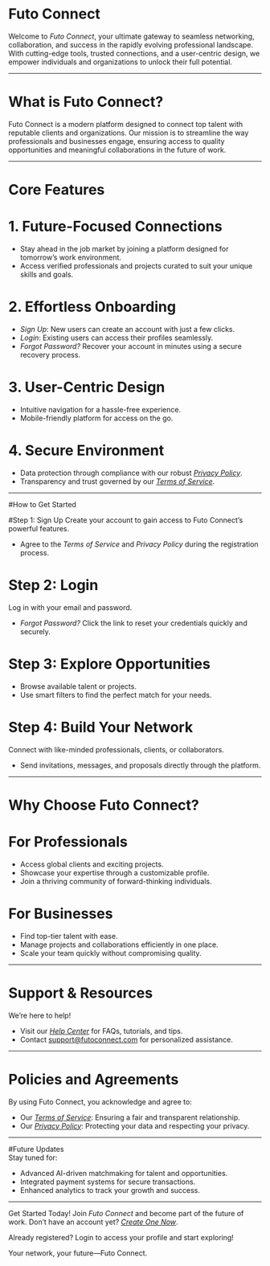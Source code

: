 # Futo Connect 

Welcome to *Futo Connect*, your ultimate gateway to seamless networking, collaboration, and success in the rapidly evolving professional landscape. With cutting-edge tools, trusted connections, and a user-centric design, we empower individuals and organizations to unlock their full potential.  

---

# What is Futo Connect? 
Futo Connect is a modern platform designed to connect top talent with reputable clients and organizations. Our mission is to streamline the way professionals and businesses engage, ensuring access to quality opportunities and meaningful collaborations in the future of work.  

---

# Core Features 

# 1. Future-Focused Connections 
- Stay ahead in the job market by joining a platform designed for tomorrow’s work environment.  
- Access verified professionals and projects curated to suit your unique skills and goals.  

# 2. Effortless Onboarding 
- *Sign Up*: New users can create an account with just a few clicks.  
- *Login*: Existing users can access their profiles seamlessly.  
- *Forgot Password?* Recover your account in minutes using a secure recovery process.  

# 3. User-Centric Design 
- Intuitive navigation for a hassle-free experience.  
- Mobile-friendly platform for access on the go.  

# 4. Secure Environment 
- Data protection through compliance with our robust *[Privacy Policy](#)*.  
- Transparency and trust governed by our *[Terms of Service](#)*.  

---

#How to Get Started

#Step 1: Sign Up
Create your account to gain access to Futo Connect’s powerful features.  
- Agree to the *Terms of Service* and *Privacy Policy* during the registration process.  

# Step 2: Login  
Log in with your email and password.  
- *Forgot Password?* Click the link to reset your credentials quickly and securely.  

# Step 3: Explore Opportunities  
- Browse available talent or projects.  
- Use smart filters to find the perfect match for your needs.  

# Step 4: Build Your Network
Connect with like-minded professionals, clients, or collaborators.  
- Send invitations, messages, and proposals directly through the platform.  

---

# Why Choose Futo Connect? 

# For Professionals
- Access global clients and exciting projects.  
- Showcase your expertise through a customizable profile.  
- Join a thriving community of forward-thinking individuals.  

# For Businesses
- Find top-tier talent with ease.  
- Manage projects and collaborations efficiently in one place.  
- Scale your team quickly without compromising quality.  

---

# Support & Resources 
We’re here to help!  
- Visit our *[Help Center](#)* for FAQs, tutorials, and tips.  
- Contact support@futoconnect.com for personalized assistance.  

---

# Policies and Agreements  
By using Futo Connect, you acknowledge and agree to:  
- Our *[Terms of Service](#)*: Ensuring a fair and transparent relationship.  
- Our *[Privacy Policy](#)*: Protecting your data and respecting your privacy.  

---

#Future Updates  
Stay tuned for:  
- Advanced AI-driven matchmaking for talent and opportunities.  
- Integrated payment systems for secure transactions.  
- Enhanced analytics to track your growth and success.  

---

Get Started Today!
Join *Futo Connect* and become part of the future of work. Don’t have an account yet? *[Create One Now](#)*.  

Already registered? Login to access your profile and start exploring!  

Your network, your future—Futo Connect.

